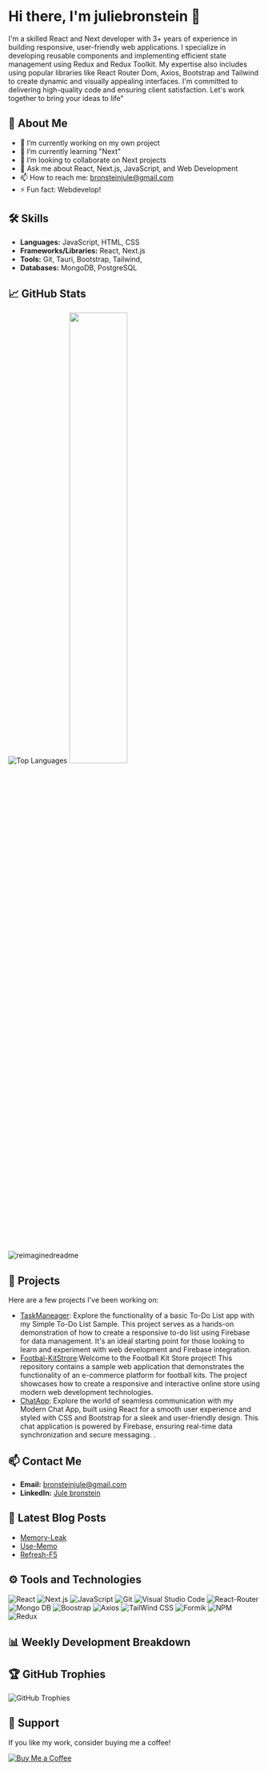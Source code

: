 # Hi there, I'm juliebronstein 👋
<!--
![GitHub followers](https://img.shields.io/github/followers/juliebronstein?style=social)
![https://www.linkedin.com/in/jule-bronstein/](https://img.shields.io/badge/linkdin-jule%20bronstein-orange)
-->
I'm a skilled React and Next developer with 3+ years of experience in building responsive, user-friendly web applications. I specialize in developing reusable components and implementing efficient state management using Redux and Redux Toolkit. My expertise also includes using popular libraries like React Router Dom, Axios, Bootstrap and Tailwind to create dynamic and visually appealing interfaces. I'm committed to delivering high-quality code and ensuring client satisfaction. Let's work together to bring your ideas to life"

## 🚀 About Me

- 🔭 I’m currently working on my own project
- 🌱 I’m currently learning "Next"
- 👯 I’m looking to collaborate on Next projects
- 💬 Ask me about React, Next.js, JavaScript, and Web Development
- 📫 How to reach me: bronsteinjule@gmail.com
- ⚡ Fun fact: Webdevelop!

## 🛠️ Skills

- **Languages:** JavaScript, HTML, CSS
- **Frameworks/Libraries:** React, Next.js
- **Tools:** Git, Tauri, Bootstrap, Tailwind,
- **Databases:** MongoDB, PostgreSQL

## 📈 GitHub Stats

![Top Languages](https://github-readme-stats.vercel.app/api/top-langs/?username=juliebronstein&layout=compact&theme=radical)
<img src="https://github-readme-streak-stats.herokuapp.com/?user=juliebronstein&theme=dark" width="48%" >
<img src="https://myreadme.vercel.app/api/embed/juliebronstein?panels=userstatistics,toprepositories,toplanguages,commitgraph" alt="reimaginedreadme" />
<!--
![Your GitHub Stats](https://github-readme-stats.vercel.app/api?username=juliebronstein&show_icons=true&theme=radical)

-->

## 📂 Projects

Here are a few projects I've been working on:

- [TaskManeager](https://github.com/juliebronstein/TaskManager): Explore the functionality of a basic To-Do List app with my Simple To-Do List Sample. This project serves as a hands-on demonstration of how to create a responsive to-do list using Firebase for data management. It's an ideal starting point for those looking to learn and experiment with web development and Firebase integration.
- [Footbal-KitStrore](https://github.com/juliebronstein/react-football-kit-store):Welcome to the Football Kit Store project! This repository contains a sample web application that demonstrates the functionality of an e-commerce platform for football kits. The project showcases how to create a responsive and interactive online store using modern web development technologies.
- [ChatApp](https://github.com/juliebronstein/ChatApp): Explore the world of seamless communication with my Modern Chat App, built using React for a smooth user experience and styled with CSS and Bootstrap for a sleek and user-friendly design. This chat application is powered by Firebase, ensuring real-time data synchronization and secure messaging.
.

## 📫 Contact Me

- **Email:** bronsteinjule@gmail.com
- **LinkedIn:** [Jule bronstein](www.linkedin.com/in/jule-bronstein)

## 📝 Latest Blog Posts

<!-- BLOG-POST-LIST:START -->
- [Memory-Leak](https://www.linkedin.com/feed/update/urn:li:activity:7222203423905984512/)
- [Use-Memo](https://www.linkedin.com/feed/update/urn:li:activity:7130305230809788418?utm_source=share&utm_medium=member_desktop)
- [Refresh-F5](https://www.linkedin.com/posts/jule-bronstein_programming-junior-feature-activity-7128674655028043777-bGPE?utm_source=share&utm_medium=member_desktop)
<!-- BLOG-POST-LIST:END -->

## ⚙️ Tools and Technologies

![React](https://img.shields.io/badge/React-20232A?style=for-the-badge&logo=react&color=%23900C3F )
![Next.js](https://img.shields.io/badge/Next.js-000000?style=for-the-badge&logo=nextdotjs&logoColor=white)
![JavaScript](https://img.shields.io/badge/JavaScript-323330?style=for-the-badge&logo=javascript&logoColor=F7DF1E)
![Git](https://img.shields.io/badge/Git-F05032?style=for-the-badge&logo=git&logoColor=white)
![Visual Studio Code](https://img.shields.io/badge/VS%20Code-0078d7?style=for-the-badge&logo=visual%20studio%20code&logoColor=white)
![React-Router](https://img.shields.io/badge/-React%20Router-pink?style=for-the-badge&logo=ReactRouter&logoColor=purpel)
![Mongo DB](https://img.shields.io/badge/-Mongo%DB-blue?style=for-the-badge&logo=MongoDB)
![Boostrap](https://img.shields.io/badge/Boostrap-t?style=for-the-badge&logo=Bootstrap&color=%23DEB887&link=https%3A%2F%2Freact-bootstrap.netlify.app%2F)
![Axios](https://img.shields.io/static/v1?style=for-the-badge&message=Axios&color=5A29E4&logo=Axios&logoColor=FFFFFF&label=)
![TailWind CSS](https://img.shields.io/badge/-Tailwind%20CSS-css?style=for-the-badge&logo=TailwindCSS&color=rgb(139%2C%200%2C%20139))
![Formik](https://img.shields.io/badge/-Formik-react?style=for-the-badge&logo=Formik&color=%234682B4)
![NPM](https://img.shields.io/badge/-NPM-NPM?style=for-the-badge&logo=NPM&color=%23B0C4DE )
![Redux](https://img.shields.io/badge/-REDUX-React?style=for-the-badge&logo=Redux&color=%23BC8F8F )



## 📊 Weekly Development Breakdown

<!--START_SECTION:waka-->
<!--END_SECTION:waka-->

## 🏆 GitHub Trophies

![GitHub Trophies](https://github-profile-trophy.vercel.app/?username=juliebronstein&theme=radical)

<!--
## ✨ Open Source Contributions

- [Contribution 1](https://github.com/organization/project)
- [Contribution 2](https://github.com/organization/project)
- [Contribution 3](https://github.com/organization/project)
-->
## 🤝 Support

If you like my work, consider buying me a coffee!

[![Buy Me a Coffee](https://img.shields.io/badge/Buy%20Me%20a%20Coffee-F7DF1E?style=for-the-badge&logo=buymeacoffee&logoColor=black)](https://www.buymeacoffee.com/your-username)

<!--
**your-username/your-username** is a ✨ _special_ ✨ repository because its `README.md` (this file) appears on your GitHub profile.
-->

